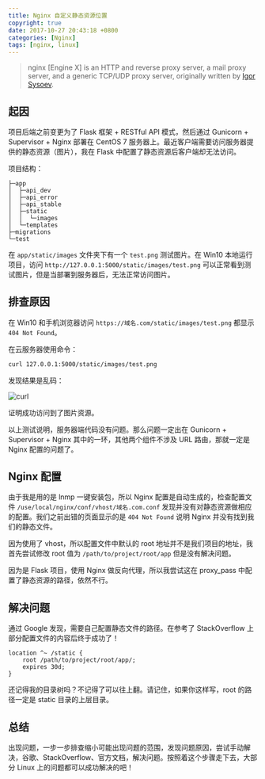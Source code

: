 ```yaml
---
title: Nginx 自定义静态资源位置
copyright: true
date: 2017-10-27 20:43:18 +0800
categories: [Nginx]
tags: [nginx, linux]
---
```


> nginx [Engine X] is an HTTP and reverse proxy server, a mail proxy server, and a generic TCP/UDP proxy server, originally written by [Igor Sysoev](http://sysoev.ru/en/).

<!-- more -->

## 起因

项目后端之前变更为了 Flask 框架 + RESTful API 模式，然后通过 Gunicorn + Supervisor + Nginx 部署在 CentOS 7 服务器上。最近客户端需要访问服务器提供的静态资源（图片），我在 Flask 中配置了静态资源后客户端却无法访问。

项目结构：

```
├─app
│  ├─api_dev
│  ├─api_error
│  ├─api_stable
│  ├─static
│  │  └─images
│  └─templates
├─migrations
└─test
```

在 `app/static/images` 文件夹下有一个 `test.png` 测试图片。在 Win10 本地运行项目，访问 `http://127.0.0.1:5000/static/images/test.png` 可以正常看到测试图片，但是当部署到服务器后，无法正常访问图片。

## 排查原因

在 Win10 和手机浏览器访问 `https://域名.com/static/images/test.png` 都显示 `404 Not Found`。

在云服务器使用命令：

```bash
curl 127.0.0.1:5000/static/images/test.png
```

发现结果是乱码：

![curl](/img/server_curl_test.png "curl")

证明成功访问到了图片资源。

以上测试说明，服务器端代码没有问题。那么问题一定出在 Gunicorn + Supervisor + Nginx 其中的一环，其他两个组件不涉及 URL 路由，那就一定是 Nginx 配置的问题了。

## Nginx 配置

由于我是用的是 lnmp 一键安装包，所以 Nginx 配置是自动生成的，检查配置文件 `/use/local/nginx/conf/vhost/域名.com.conf` 发现并没有对静态资源做相应的配置。我们之前出错的页面显示的是 `404 Not Found` 说明 Nginx 并没有找到我们的静态文件。

因为使用了 vhost，所以配置文件中默认的 root 地址并不是我们项目的地址，我首先尝试修改 root 值为 `/path/to/project/root/app` 但是没有解决问题。

因为是 Flask 项目，使用 Nginx 做反向代理，所以我尝试这在 proxy_pass 中配置了静态资源的路径，依然不行。

## 解决问题

通过 Google 发现，需要自己配置静态文件的路径。在参考了 StackOverflow 上部分配置文件的内容后终于成功了！

```nginx
location ^~ /static {
    root /path/to/project/root/app/;
    expires 30d;
}
```

还记得我的目录树吗？不记得了可以往上翻。请记住，如果你这样写，root 的路径一定是 static 目录的上层目录。

## 总结

出现问题，一步一步排查缩小可能出现问题的范围，发现问题原因，尝试手动解决，谷歌、StackOverflow、官方文档，解决问题。按照着这个步骤走下去，大部分 Linux 上的问题都可以成功解决的吧！
